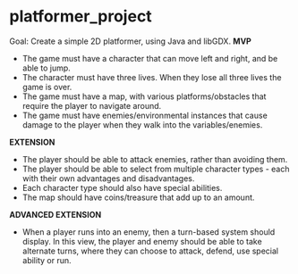 # platformer_project

Goal: Create a simple 2D platformer, using Java and libGDX.
<b> MVP </b>
  * The game must have a character that can move left and right, and be able to jump.
  * The character must have three lives. When they lose all three lives the game is over.
  * The game must have a map, with various platforms/obstacles that require the player to navigate around.
  * The game must have enemies/environmental instances that cause damage to the player when they walk into the variables/enemies.

<b> EXTENSION </b>
  * The player should be able to attack enemies, rather than avoiding them.
  * The player should be able to select from multiple character types - each with their own advantages and disadvantages.
  * Each character type should also have special abilities.
  * The map should have coins/treasure that add up to an amount.

<b>ADVANCED EXTENSION </b>
  * When a player runs into an enemy, then a turn-based system should display. In this view, the player and enemy should be able to take alternate turns, where they can choose to attack, defend, use special ability or run.
